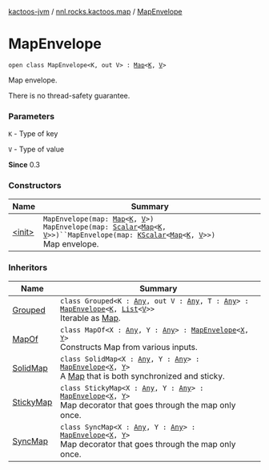 [kactoos-jvm](../../index.md) / [nnl.rocks.kactoos.map](../index.md) / [MapEnvelope](./index.md)

# MapEnvelope

`open class MapEnvelope<K, out V> : `[`Map`](https://kotlinlang.org/api/latest/jvm/stdlib/kotlin.collections/-map/index.html)`<`[`K`](index.md#K)`, `[`V`](index.md#V)`>`

Map envelope.

There is no thread-safety guarantee.

### Parameters

`K` - Type of key

`V` - Type of value

**Since**
0.3

### Constructors

| Name | Summary |
|---|---|
| [&lt;init&gt;](-init-.md) | `MapEnvelope(map: `[`Map`](https://kotlinlang.org/api/latest/jvm/stdlib/kotlin.collections/-map/index.html)`<`[`K`](index.md#K)`, `[`V`](index.md#V)`>)`<br>`MapEnvelope(map: `[`Scalar`](../../nnl.rocks.kactoos/-scalar/index.md)`<`[`Map`](https://kotlinlang.org/api/latest/jvm/stdlib/kotlin.collections/-map/index.html)`<`[`K`](index.md#K)`, `[`V`](index.md#V)`>>)``MapEnvelope(map: `[`KScalar`](../../nnl.rocks.kactoos/-k-scalar.md)`<`[`Map`](https://kotlinlang.org/api/latest/jvm/stdlib/kotlin.collections/-map/index.html)`<`[`K`](index.md#K)`, `[`V`](index.md#V)`>>)`<br>Map envelope. |

### Inheritors

| Name | Summary |
|---|---|
| [Grouped](../-grouped/index.md) | `class Grouped<K : `[`Any`](https://kotlinlang.org/api/latest/jvm/stdlib/kotlin/-any/index.html)`, out V : `[`Any`](https://kotlinlang.org/api/latest/jvm/stdlib/kotlin/-any/index.html)`, T : `[`Any`](https://kotlinlang.org/api/latest/jvm/stdlib/kotlin/-any/index.html)`> : `[`MapEnvelope`](./index.md)`<`[`K`](../-grouped/index.md#K)`, `[`List`](https://kotlinlang.org/api/latest/jvm/stdlib/kotlin.collections/-list/index.html)`<`[`V`](../-grouped/index.md#V)`>>`<br>Iterable as [Map](https://kotlinlang.org/api/latest/jvm/stdlib/kotlin.collections/-map/index.html). |
| [MapOf](../-map-of/index.md) | `class MapOf<X : `[`Any`](https://kotlinlang.org/api/latest/jvm/stdlib/kotlin/-any/index.html)`, Y : `[`Any`](https://kotlinlang.org/api/latest/jvm/stdlib/kotlin/-any/index.html)`> : `[`MapEnvelope`](./index.md)`<`[`X`](../-map-of/index.md#X)`, `[`Y`](../-map-of/index.md#Y)`>`<br>Constructs Map from various inputs. |
| [SolidMap](../-solid-map/index.md) | `class SolidMap<X : `[`Any`](https://kotlinlang.org/api/latest/jvm/stdlib/kotlin/-any/index.html)`, Y : `[`Any`](https://kotlinlang.org/api/latest/jvm/stdlib/kotlin/-any/index.html)`> : `[`MapEnvelope`](./index.md)`<`[`X`](../-solid-map/index.md#X)`, `[`Y`](../-solid-map/index.md#Y)`>`<br>A [Map](https://kotlinlang.org/api/latest/jvm/stdlib/kotlin.collections/-map/index.html) that is both synchronized and sticky. |
| [StickyMap](../-sticky-map/index.md) | `class StickyMap<X : `[`Any`](https://kotlinlang.org/api/latest/jvm/stdlib/kotlin/-any/index.html)`, Y : `[`Any`](https://kotlinlang.org/api/latest/jvm/stdlib/kotlin/-any/index.html)`> : `[`MapEnvelope`](./index.md)`<`[`X`](../-sticky-map/index.md#X)`, `[`Y`](../-sticky-map/index.md#Y)`>`<br>Map decorator that goes through the map only once. |
| [SyncMap](../-sync-map/index.md) | `class SyncMap<X : `[`Any`](https://kotlinlang.org/api/latest/jvm/stdlib/kotlin/-any/index.html)`, Y : `[`Any`](https://kotlinlang.org/api/latest/jvm/stdlib/kotlin/-any/index.html)`> : `[`MapEnvelope`](./index.md)`<`[`X`](../-sync-map/index.md#X)`, `[`Y`](../-sync-map/index.md#Y)`>`<br>Map decorator that goes through the map only once. |
